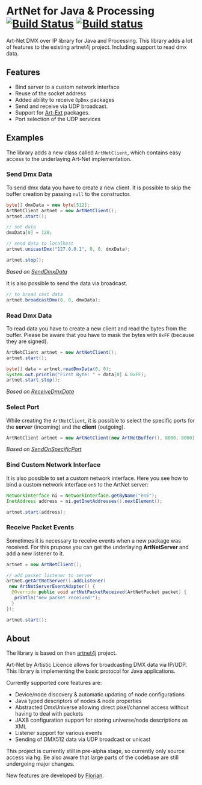 # ArtNet for Java & Processing [![Build Status](https://travis-ci.org/cansik/artnet4j.svg?branch=master)](https://travis-ci.org/cansik/artnet4j) [![Build status](https://ci.appveyor.com/api/projects/status/811y7bud6srbdbny?svg=true)](https://ci.appveyor.com/project/cansik/artnet4j)

Art-Net DMX over IP library for Java and Processing. This library adds a lot of features to the existing artnet4j project. Including support to read dmx data.

## Features

* Bind server to a custom network interface
* Reuse of the socket address
* Added ability to receive `OpDmx` packages
* Send and receive via UDP broadcast.
* Support for [Art-Ext](https://github.com/mattbeghin/Art-Ext-Poll) packages.
* Port selection of the UDP services

## Examples
The library adds a new class called `ArtNetClient`, which contains easy access to the underlaying Art-Net implementation.

### Send Dmx Data
To send dmx data you have to create a new client. It is possible to skip the buffer creation by passing `null` to the constructor.

```java
byte[] dmxData = new byte[512];
ArtNetClient artnet = new ArtNetClient();
artnet.start();

// set data
dmxData[0] = 128;

// send data to localhost
artnet.unicastDmx("127.0.0.1", 0, 0, dmxData);

artnet.stop();
```
*Based on [SendDmxData](examples/SendDmxData/SendDmxData.pde)*

It is also possible to send the data via broadcast.

```java
// to broad cast data
artnet.broadcastDmx(0, 0, dmxData);
```

### Read Dmx Data
To read data you have to create a new client and read the bytes from the buffer. Please be aware that you have to mask the bytes with `0xFF` (because they are signed).

```java
ArtNetClient artnet = new ArtNetClient();
artnet.start();

byte[] data = artnet.readDmxData(0, 0);
System.out.println("First Byte: " + data[0] & 0xFF);
artnet.start.stop();
```

*Based on [ReceiveDmxData](examples/ReceiveDmxData/ReceiveDmxData.pde)*

### Select Port
While creating the `ArtNetClient`, it is possible to select the specific ports for the **server** (incoming) and the **client** (outgoing).

```java
ArtNetClient artnet = new ArtNetClient(new ArtNetBuffer(), 8000, 8000);
```

*Based on [SendOnSpecificPort](examples/SendOnSpecificPort/SendOnSpecificPort.pde)*

### Bind Custom Network Interface
It is also possible to set a custom network interface. Here you see how to bind a custom network interface `en5` to the ArtNet server:

```java
NetworkInterface ni = NetworkInterface.getByName("en5");
InetAddress address = ni.getInetAddresses().nextElement();

artnet.start(address);
```

### Receive Packet Events
Sometimes it is necessary to receive events when a new package was received. For this prupose you can get the underlaying **ArtNetServer** and add a new listener to it.

```java
artnet = new ArtNetClient();

// add packet listener to server
artnet.getArtNetServer().addListener(
 new ArtNetServerEventAdapter() {
  @Override public void artNetPacketReceived(ArtNetPacket packet) {
   println("new packet received!");
  }
});

artnet.start();
```

## About
The library is based on then [artnet4j](https://code.google.com/archive/p/artnet4j/) project.

Art-Net by Artistic Licence allows for broadcasting DMX data via IP/UDP. This library is implementing the basic protocol for Java applications.

Currently supported core features are:

* Device/node discovery & automatic updating of node configurations
* Java typed descriptors of nodes & node properties
* Abstracted DmxUniverse allowing direct pixel/channel access without having to deal with packets
* JAXB configuration support for storing universe/node descriptions as XML
* Listener support for various events
* Sending of DMX512 data via UDP broadcast or unicast

This project is currently still in pre-alpha stage, so currently only source access via hg. Be also aware that large parts of the codebase are still undergoing major changes.

New features are developed by [Florian](https://github.com/cansik).
